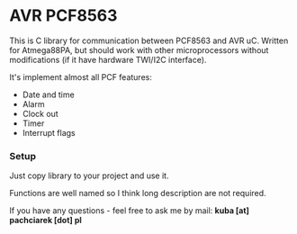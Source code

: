 # AVR PCF8563 #

This is C library for communication between PCF8563 and AVR uC. Written for Atmega88PA, but should work with other microprocessors without modifications (if it have hardware TWI/I2C interface).

It's implement almost all PCF features:

* Date and time
* Alarm
* Clock out
* Timer
* Interrupt flags

### Setup ###

Just copy library to your project and use it.

Functions are well named so I think long description are not required.

If you have any questions - feel free to ask me by mail: **kuba [at] pachciarek [dot] pl**
